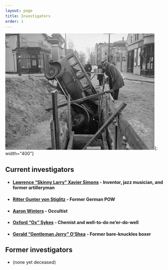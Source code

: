 ```yaml
---
layout: page
title: Investigators
order: 1
---
```


![chase scene gone wrong](/images/chase-scene-gone-wrong.jpg){: width="400"}

## Current investigators

* #### [Lawrence “Skinny Larry” Xavier Simons](../investigators/larry) - Inventor, jazz musician, and former artilleryman
* #### [Ritter Gunter von Stiglitz]() - Former German POW
* #### [Aaron Winters]() - Occultist
* #### [Oxford “Ox” Sykes]() - Chemist and well-to-do ne’er-do-well
* #### [Gerald “Gentleman Jerry” O’Shea]() - Former bare-knuckles boxer

## Former investigators

* (none yet deceased)
